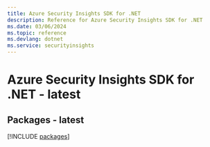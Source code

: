```yaml
---
title: Azure Security Insights SDK for .NET
description: Reference for Azure Security Insights SDK for .NET
ms.date: 03/06/2024
ms.topic: reference
ms.devlang: dotnet
ms.service: securityinsights
---
```

# Azure Security Insights SDK for .NET - latest
## Packages - latest
[!INCLUDE [packages](security-insights-index.md)]